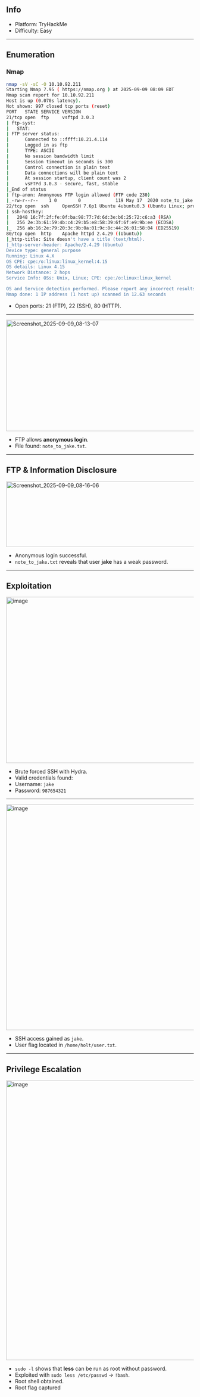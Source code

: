 ## Info
- Platform: TryHackMe  
- Difficulty: Easy  

---

## Enumeration

### Nmap
```bash
nmap -sV -sC -O 10.10.92.211
Starting Nmap 7.95 ( https://nmap.org ) at 2025-09-09 08:09 EDT
Nmap scan report for 10.10.92.211
Host is up (0.070s latency).
Not shown: 997 closed tcp ports (reset)
PORT   STATE SERVICE VERSION
21/tcp open  ftp     vsftpd 3.0.3
| ftp-syst: 
|   STAT: 
| FTP server status:
|      Connected to ::ffff:10.21.4.114
|      Logged in as ftp
|      TYPE: ASCII
|      No session bandwidth limit
|      Session timeout in seconds is 300
|      Control connection is plain text
|      Data connections will be plain text
|      At session startup, client count was 2
|      vsFTPd 3.0.3 - secure, fast, stable
|_End of status
| ftp-anon: Anonymous FTP login allowed (FTP code 230)
|_-rw-r--r--    1 0        0             119 May 17  2020 note_to_jake.txt
22/tcp open  ssh     OpenSSH 7.6p1 Ubuntu 4ubuntu0.3 (Ubuntu Linux; protocol 2.0)
| ssh-hostkey: 
|   2048 16:7f:2f:fe:0f:ba:98:77:7d:6d:3e:b6:25:72:c6:a3 (RSA)
|   256 2e:3b:61:59:4b:c4:29:b5:e8:58:39:6f:6f:e9:9b:ee (ECDSA)
|_  256 ab:16:2e:79:20:3c:9b:0a:01:9c:8c:44:26:01:58:04 (ED25519)
80/tcp open  http    Apache httpd 2.4.29 ((Ubuntu))
|_http-title: Site doesn't have a title (text/html).
|_http-server-header: Apache/2.4.29 (Ubuntu)
Device type: general purpose
Running: Linux 4.X
OS CPE: cpe:/o:linux:linux_kernel:4.15
OS details: Linux 4.15
Network Distance: 2 hops
Service Info: OSs: Unix, Linux; CPE: cpe:/o:linux:linux_kernel

OS and Service detection performed. Please report any incorrect results at https://nmap.org/submit/ .
Nmap done: 1 IP address (1 host up) scanned in 12.63 seconds
```
- Open ports: 21 (FTP), 22 (SSH), 80 (HTTP).

---
<img width="513" height="299" alt="Screenshot_2025-09-09_08-13-07" src="https://github.com/user-attachments/assets/360931f7-65c1-43dc-90a7-c2365245c166" />

- FTP allows **anonymous login**.  
- File found: `note_to_jake.txt`.

---

## FTP & Information Disclosure
<img width="1428" height="176" alt="Screenshot_2025-09-09_08-16-06" src="https://github.com/user-attachments/assets/71410704-ecea-466c-97ea-4a5c3743ef1a" />

- Anonymous login successful.  
- `note_to_jake.txt` reveals that user **jake** has a weak password.

---

## Exploitation
<img width="1909" height="446" alt="image" src="https://github.com/user-attachments/assets/62560c4e-84ea-411a-8146-86e61d5bcfe0" />

- Brute forced SSH with Hydra.  
- Valid credentials found:  
- Username: `jake`  
- Password: `987654321` 

---

<img width="1096" height="606" alt="image" src="https://github.com/user-attachments/assets/c88ff041-c957-45cd-9013-a2c0d01e9a8f" />

- SSH access gained as `jake`.  
- User flag located in `/home/holt/user.txt`.

---

## Privilege Escalation
<img width="1629" height="751" alt="image" src="https://github.com/user-attachments/assets/3d5073c8-7e4d-49c3-a5c5-80b2cb133e74" />

- `sudo -l` shows that **less** can be run as root without password.  
- Exploited with `sudo less /etc/passwd` → `!bash`.  
- Root shell obtained.
- Root flag captured

